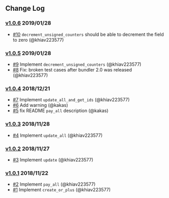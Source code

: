 ## Change Log

### [v1.0.6](https://github.com/khiav223577/atomically/compare/v1.0.5...v1.0.6) 2019/01/28
- [#10](https://github.com/khiav223577/atomically/pull/10) `decrement_unsigned_counters` should be able to decrement the field to zero (@khiav223577)

### [v1.0.5](https://github.com/khiav223577/atomically/compare/v1.0.4...v1.0.5) 2019/01/28
- [#9](https://github.com/khiav223577/atomically/pull/9) Implement `decrement_unsigned_counters` (@khiav223577)
- [#8](https://github.com/khiav223577/atomically/pull/8) Fix: broken test cases after bundler 2.0 was released (@khiav223577)

### [v1.0.4](https://github.com/khiav223577/atomically/compare/v1.0.3...v1.0.4) 2018/12/21
- [#7](https://github.com/khiav223577/atomically/pull/7) Implement `update_all_and_get_ids` (@khiav223577)
- [#6](https://github.com/khiav223577/atomically/pull/6) Add warning (@kakas)
- [#5](https://github.com/khiav223577/atomically/pull/5) fix README `pay_all` description (@kakas)

### [v1.0.3](https://github.com/khiav223577/atomically/compare/v1.0.2...v1.0.3) 2018/11/28
- [#4](https://github.com/khiav223577/atomically/pull/4) Implement `update_all` (@khiav223577)

### [v1.0.2](https://github.com/khiav223577/atomically/compare/v1.0.1...v1.0.2) 2018/11/27
- [#3](https://github.com/khiav223577/atomically/pull/3) Implement `update` (@khiav223577)

### [v1.0.1](https://github.com/khiav223577/atomically/compare/v1.0.0...v1.0.1) 2018/11/22
- [#2](https://github.com/khiav223577/atomically/pull/2) Implement `pay_all` (@khiav223577)
- [#1](https://github.com/khiav223577/atomically/pull/1) Implement `create_or_plus` (@khiav223577)
